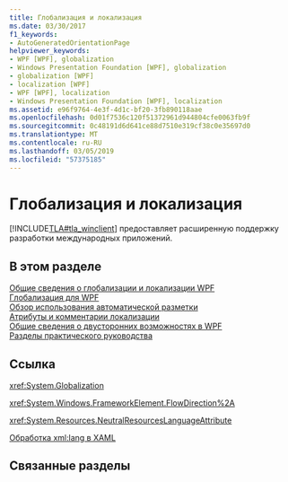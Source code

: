 ```yaml
---
title: Глобализация и локализация
ms.date: 03/30/2017
f1_keywords:
- AutoGeneratedOrientationPage
helpviewer_keywords:
- WPF [WPF], globalization
- Windows Presentation Foundation [WPF], globalization
- globalization [WPF]
- localization [WPF]
- WPF [WPF], localization
- Windows Presentation Foundation [WPF], localization
ms.assetid: e96f9764-4e3f-4d1c-bf20-3fb890118aae
ms.openlocfilehash: 0d01f7536c120f51372961d944804cfe0063fb9f
ms.sourcegitcommit: 0c48191d6d641ce88d7510e319cf38c0e35697d0
ms.translationtype: MT
ms.contentlocale: ru-RU
ms.lasthandoff: 03/05/2019
ms.locfileid: "57375185"
---
```

# <a name="globalization-and-localization"></a>Глобализация и локализация
[!INCLUDE[TLA#tla_winclient](../../../../includes/tlasharptla-winclient-md.md)] предоставляет расширенную поддержку разработки международных приложений.  
  
## <a name="in-this-section"></a>В этом разделе  
 [Общие сведения о глобализации и локализации WPF](wpf-globalization-and-localization-overview.md)  
 [Глобализация для WPF](globalization-for-wpf.md)  
 [Обзор использования автоматической разметки](use-automatic-layout-overview.md)  
 [Атрибуты и комментарии локализации](localization-attributes-and-comments.md)  
 [Общие сведения о двусторонних возможностях в WPF](bidirectional-features-in-wpf-overview.md)  
 [Разделы практического руководства](globalization-and-localization-how-to-topics.md)  
  
## <a name="reference"></a>Ссылка  
 <xref:System.Globalization>  
  
 <xref:System.Windows.FrameworkElement.FlowDirection%2A>  
  
 <xref:System.Resources.NeutralResourcesLanguageAttribute>  
  
 [Обработка xml:lang в XAML](../../xaml-services/xml-lang-handling-in-xaml.md)  
  
## <a name="related-sections"></a>Связанные разделы
